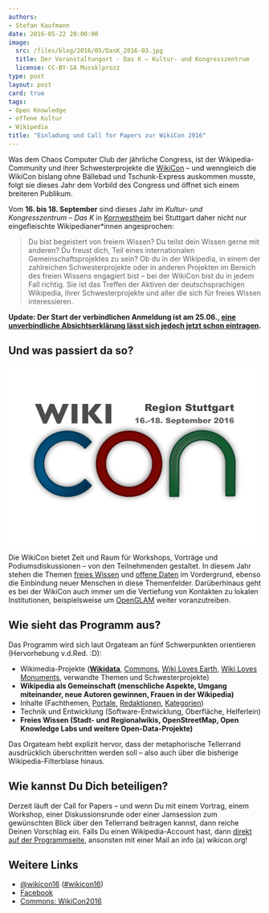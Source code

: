 ```yaml
---
authors:
- Stefan Kaufmann
date: 2016-05-22 20:00:00
image:
  src: /files/blog/2016/05/DasK_2016-03.jpg
  title: Der Veranstaltungort - Das K – Kultur- und Kongresszentrum
  license: CC-BY-SA Mussklprozz
type: post
layout: post
card: true
tags:
- Open Knowledge
- offene Kultur
- Wikipedia
title: "Einladung und Call for Papers zur WikiCon 2016"
---
```


Was dem Chaos Computer Club der jährliche Congress, ist der Wikipedia-Community und ihrer Schwesterprojekte die [WikiCon](https://de.wikipedia.org/wiki/Wikipedia:WikiCon_2016) – und wenngleich die WikiCon bislang ohne Bällebad und Tschunk-Express auskommen musste, folgt sie dieses Jahr dem Vorbild des Congress und öffnet sich einem breiteren Publikum.

Vom **16. bis 18. September** sind dieses Jahr im *Kultur- und Kongresszentrum – Das K* in [Kornwestheim](https://de.wikipedia.org/wiki/Kornwestheim) bei Stuttgart daher nicht nur eingefleischte Wikipedianer\*innen angesprochen:

> Du bist begeistert von freiem Wissen? Du teilst dein Wissen gerne mit anderen? Du freust dich, Teil eines internationalen Gemeinschaftsprojektes zu sein? Ob du in der Wikipedia, in einem der zahlreichen Schwesterprojekte oder in anderen Projekten im Bereich des freien Wissens engagiert bist – bei der WikiCon bist du in jedem Fall richtig. Sie ist das Treffen der Aktiven der deutschsprachigen Wikipedia, ihrer Schwesterprojekte und aller die sich für freies Wissen interessieren.

**Update: Der Start der verbindlichen Anmeldung ist am 25.06., [eine unverbindliche Absichtserklärung lässt sich jedoch jetzt schon eintragen](https://de.wikipedia.org/wiki/Wikipedia:WikiCon_2016/Anmeldung).**

## Und was passiert da so?

![Das WikiCon-Logo 2016](/files/blog/2016/05/WikiCon-2016.svg.png "Das WikiCon-Logo 2016")

Die WikiCon bietet Zeit und Raum für Workshops, Vorträge und Podiumsdiskussionen – von den Teilnehmenden gestaltet. In diesem Jahr stehen die Themen [freies Wissen](https://de.wikipedia.org/wiki/Freie_Inhalte) und [offene Daten](https://de.wikipedia.org/wiki/Open_Data) im Vordergrund, ebenso die Einbindung neuer Menschen in diese Themenfelder. Darüberhinaus geht es bei der WikiCon auch immer um die Vertiefung von Kontakten zu lokalen Institutionen, beispielsweise um [OpenGLAM](https://de.wikipedia.org/wiki/Wikipedia:GLAM) weiter voranzutreiben.

## Wie sieht das Programm aus?

Das Programm wird sich laut Orgateam an fünf Schwerpunkten orientieren (Hervorhebung v.d.Red. :D):

* Wikimedia-Projekte (**[Wikidata](https://de.wikipedia.org/wiki/Wikidata)**, [Commons](https://de.wikipedia.org/wiki/Hilfe:Wikimedia_Commons), [Wiki Loves Earth](https://de.wikipedia.org/wiki/Wikipedia:Wiki_Loves_Earth), [Wiki Loves Monuments](https://de.wikipedia.org/wiki/Wikipedia:Wiki_Loves_Monuments), verwandte Themen und Schwesterprojekte)
* **Wikipedia als Gemeinschaft (menschliche Aspekte, Umgang miteinander, neue Autoren gewinnen, Frauen in der Wikipedia)**
* Inhalte (Fachthemen, [Portale](https://de.wikipedia.org/wiki/Portal:Wikipedia_nach_Themen), [Redaktionen](https://de.wikipedia.org/wiki/Wikipedia:Redaktionen), [Kategorien](https://de.wikipedia.org/wiki/Wikipedia:Kategorien))
* Technik und Entwicklung (Software-Entwicklung, Oberfläche, Helferlein)
* **Freies Wissen (Stadt- und Regionalwikis, OpenStreetMap, Open Knowledge Labs und weitere Open-Data-Projekte)**

Das Orgateam hebt explizit hervor, dass der metaphorische Tellerrand ausdrücklich überschritten werden soll – also auch über die bisherige Wikipedia-Filterblase hinaus.

## Wie kannst Du Dich beteiligen?

Derzeit läuft der Call for Papers – und wenn Du mit einem Vortrag, einem Workshop, einer Diskussionsrunde oder einer Jamsession zum gewünschten Blick über den Tellerrand beitragen kannst, dann reiche Deinen Vorschlag ein. Falls Du einen Wikipedia-Account hast, dann [direkt auf der Programmseite](https://de.wikipedia.org/wiki/Wikipedia:WikiCon_2016/Programm), ansonsten mit einer Mail an info (a) wikicon.org!

## Weitere Links

* [@wikicon16](https://twitter.com/wikicon16) ([#wikicon16](https://twitter.com/hashtag/wikicon16?src=hash))
* [Facebook](https://facebook.com/WikiConvention)
* [Commons: WikiCon2016](https://commons.wikimedia.org/wiki/Category:WikiCon_2016?uselang=de)
